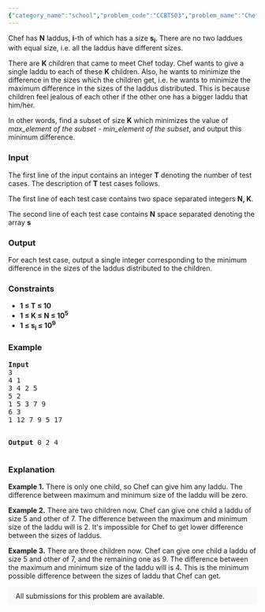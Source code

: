 ```yaml
---
{"category_name":"school","problem_code":"CCBTS03","problem_name":"Chef and Laddus For Children","problemComponents":{"constraints":"","constraintsState":false,"subtasks":"","subtasksState":false,"inputFormat":"","inputFormatState":false,"outputFormat":"","outputFormatState":false,"sampleTestCases":{}},"video_editorial_url":"","languages_supported":{"0":"CPP14","1":"C","2":"JAVA","3":"PYTH 3.6","4":"CPP17","5":"PYTH","6":"PYP3","7":"CS2","8":"ADA","9":"PYPY","10":"TEXT","11":"PAS fpc","12":"NODEJS","13":"RUBY","14":"PHP","15":"GO","16":"HASK","17":"TCL","18":"PERL","19":"SCALA","20":"LUA","21":"kotlin","22":"BASH","23":"JS","24":"LISP sbcl","25":"rust","26":"PAS gpc","27":"BF","28":"CLOJ","29":"R","30":"D","31":"CAML","32":"FORT","33":"ASM","34":"swift","35":"FS","36":"WSPC","37":"LISP clisp","38":"SQL","39":"SCM guile","40":"PERL6","41":"ERL","42":"CLPS","43":"ICK","44":"NICE","45":"PRLG","46":"ICON","47":"COB","48":"SCM chicken","49":"PIKE","50":"SCM qobi","51":"ST","52":"SQLQ","53":"NEM"},"max_timelimit":1,"source_sizelimit":50000,"problem_author":"admin3","problem_tester":"","date_added":"17-11-2017","tags":{"0":"admin3"},"problem_difficulty_level":"Unavailable","best_tag":"","editorial_url":"","time":{"view_start_date":1104528600,"submit_start_date":1104528600,"visible_start_date":1104528600,"end_date":1735669800},"is_direct_submittable":false,"problemDiscussURL":"https://discuss.codechef.com/search?q=CCBTS03","is_proctored":false,"visitedContests":{},"layout":"problem"}
---
```

<p>Chef has <b>N</b> laddus, <b>i</b>-th of which has a size <b>s<sub>i</sub></b>. There are no two laddues with equal size, i.e. all the laddus have different sizes.</p>

<p>There are <b>K</b> children that came to meet Chef today. Chef wants to give a single laddu to each of these <b>K</b> children. Also, he wants to minimize the difference in the sizes which the children get, i.e. he wants to minimize the maximum difference in the sizes of the laddus distributed. This is because children feel jealous of each other if the other one has a bigger laddu that him/her.</p>

<p>In other words, find a subset of size <b>K</b> which minimizes the value of <i>max_element of the subset - min_element of the subset</i>, and output this minimum difference.</p>


<h3>Input</h3>
<p>The first line of the input contains an integer <b>T</b> denoting the number of test cases. The description of <b>T</b> test cases follows.</p>
<p>The first line of each test case contains two space separated integers <b>N, K</b>.</p>
<p>The second line of each test case contains <b>N</b> space separated denoting the array <b>s</b></p>

<h3>Output</h3>
<p>For each test case, output a single integer corresponding to the minimum difference in the sizes of the laddus distributed to the children.</p>

<h3>Constraints</h3>
<ul>
<li><b>1 ≤ T ≤ 10</b></li>
<li><b>1 ≤ K ≤ N ≤ 10<sup>5</sup></b></li>
<li><b>1 ≤ s<sub>i</sub> ≤ 10<sup>9</sup></b></li>
</ul>

<h3>Example</h3>
<pre>
<b>Input</b>
3
4 1
3 4 2 5
5 2
1 5 3 7 9
6 3
1 12 7 9 5 17

<b>Output</b>
0
2
4
</pre>

<h3>Explanation</h3>
<p><b>Example 1.</b> There is only one child, so Chef can give him any laddu. The difference between maximum and minimum size of the laddu will be zero.</p>

<p><b>Example 2.</b> There are two children now. Chef can give one child a laddu of size 5 and other of 7. The difference between the maximum and minimum size of the laddu will is 2. It's impossible for Chef to get lower difference between the sizes of laddus.</p>

<p><b>Example 3.</b> There are three children now. Chef can give one child a laddu of size 5 and other of 7, and the remaining one as 9. The difference between the maximum and minimum size of the laddu will is 4. This is the minimum possible difference between the sizes of laddu that Chef can get.</p>


<aside style='background: #f8f8f8;padding: 10px 15px;'><div>All submissions for this problem are available.</div></aside>